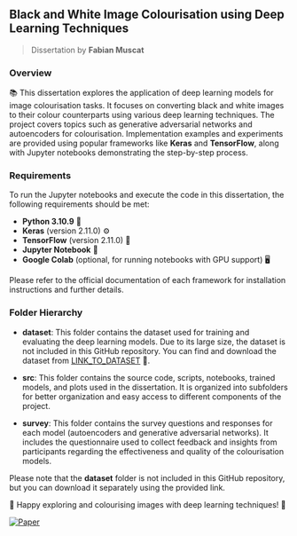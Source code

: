 ## Black and White Image Colourisation using Deep Learning Techniques
> Dissertation by **Fabian Muscat**

### Overview

📚 This dissertation explores the application of deep learning models for image colourisation tasks. It focuses on converting black and white images to their colour counterparts using various deep learning techniques. The project covers topics such as generative adversarial networks and autoencoders for colourisation. Implementation examples and experiments are provided using popular frameworks like **Keras** and **TensorFlow**, along with Jupyter notebooks demonstrating the step-by-step process.

### Requirements

To run the Jupyter notebooks and execute the code in this dissertation, the following requirements should be met:

- **Python 3.10.9** 🐍
- **Keras** (version 2.11.0) ⚙️
- **TensorFlow** (version 2.11.0) 🧠
- **Jupyter Notebook** 📓
- **Google Colab** (optional, for running notebooks with GPU support) 🖥️

Please refer to the official documentation of each framework for installation instructions and further details.

### Folder Hierarchy

- **dataset**: This folder contains the dataset used for training and evaluating the deep learning models. Due to its large size, the dataset is not included in this GitHub repository. You can find and download the dataset from [LINK_TO_DATASET](https://drive.google.com/drive/folders/1-7xU0vw6aWqGdeINUrxrFXF-_exkjl4r?usp=sharing) 📂.

- **src**: This folder contains the source code, scripts, notebooks, trained models, and plots used in the dissertation. It is organized into subfolders for better organization and easy access to different components of the project.

- **survey**: This folder contains the survey questions and responses for each model (autoencoders and generative adversarial networks). It includes the questionnaire used to collect feedback and insights from participants regarding the effectiveness and quality of the colourisation models.

Please note that the **dataset** folder is not included in this GitHub repository, but you can download it separately using the provided link.

🚀 Happy exploring and colourising images with deep learning techniques! 🎨


[![Paper](https://library.iub.edu.bd/sites/default/files/%5Bnode.type%5D/logo/IEEE-XploreDigitalLibraryLogo2.png)](https://ieeexplore.ieee.org/document/10278865)
